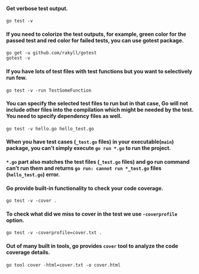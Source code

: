 #### Get verbose test output.
```
go test -v
```
#### If you need to colorize the test outputs, for example, green color for the passed test and red color for failed tests, you can use gotest package.
```
go get -u github.com/rakyll/gotest
gotest -v
```
#### If you have lots of test files with test functions but you want to selectively run few.
```
go test -v -run TestSomeFunction
```
#### You can specify the selected test files to run but in that case, Go will not include other files into the compilation which might be needed by the test. You need to specify dependency files as well.
```
go test -v hello.go hello_test.go
```
#### When you have test cases (`_test.go` files) in your executable(`main`) package, you can’t simply execute `go run *.go` to run the project.
#### `*.go` part also matches the test files (`_test.go` files) and go run command can’t run them and returns `go run: cannot run *_test.go` files (`hello_test.go`) error.

#### Go provide built-in functionality to check your code coverage.
```
go test -v -cover .
```

#### To check what did we miss to cover in the test we use `-coverprofile` option.
```
go test -v -coverprofile=cover.txt .
```

#### Out of many built in tools, go provides `cover` tool to analyze the code coverage details.
```
go tool cover -html=cover.txt -o cover.html
```